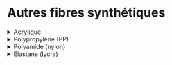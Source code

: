 # Autres fibres synthétiques

<details>

<summary>Acrylique</summary>

Les fibres acrycliques sont réservées aux matières formées de polymères contenant au moins 85% de motif acrylonitrille. Un procédé de polyaddition permet d'obtenir ce matériau.

**Procédé Ecoinvent**

polymethyl methacrylate production, beads, ReR

</details>

<details>

<summary>Polypropylène (PP)</summary>

Le polypropylène est fabriqué à partir de propylène qui est un gaz sous-produit de la distillation du pétrole. Un procédé de polyaddition permet d'obtenir ce matériau qui ressemble au polyéthylène haute densité (PE HD).&#x20;

**Procédé Ecoinvent**

Polypropylene production, granulate, RoW

</details>

<details>

<summary>Polyamide (nylon)</summary>

Les fibres polyamides proviennent généralement de la transformation chimique de la houille ou du pétrole. Les polyamides les plus connus dans l'industrie Textile sont le Nylon (PA 6.6), le Perlon (PA 6) et le Rilsan (PA 11).

**Principales étapes de production**

Deux procédés permettent de produire du polyamide sous forme de résine : la polycondensation ou la polyaddition.&#x20;

**Procédé Ecoinvent**

Nylon 6.6 production, RoW

</details>

<details>

<summary>Elastane (lycra)</summary>

Cette fibre synthétique est dérivée du polyuréthane et est généralement connue sous le nom _Lycra_. Cette fibre a notamment remplacé le caoutchouc naturel dans le textile pour rendre les vêtements plus extensibles.

**Principales étapes de production**

1\) Le polyuréthane est dissous dans un solvant,

2\) La fibre d'elastane est filée à sec (procédé d'extrusion).&#x20;

**Procédé Ecoinvent**

Cette matière n'étant pas disponible dans Ecoinvent, un procédé a été créé par Ecobalyse en utilisant deux procédés Ecoinvent : \
90% = market for polyurethane, flexible foam, RoW\
10% = market for dimethylacetamide, GLO

</details>
